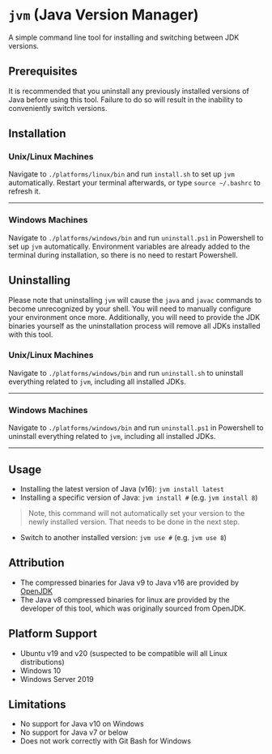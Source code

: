 # `jvm` (Java Version Manager)

A simple command line tool for installing and switching between JDK versions.

## Prerequisites

It is recommended that you uninstall any previously installed versions of Java before using this tool. Failure to do so will result in the inability to conveniently switch versions.

## Installation

### Unix/Linux Machines

Navigate to `./platforms/linux/bin` and run `install.sh` to set up `jvm` automatically. Restart your terminal afterwards, or type `source ~/.bashrc` to refresh it.

---

### Windows Machines

Navigate to `./platforms/windows/bin` and run `uninstall.ps1` in Powershell to set up `jvm` automatically. Environment variables are already added to the terminal during installation, so there is no need to restart Powershell.



## Uninstalling

Please note that uninstalling `jvm` will cause the `java` and `javac` commands to become unrecognized by your shell. You will need to manually configure your environment once more. Additionally, you will need to provide the JDK binaries yourself as the uninstallation process will remove all JDKs installed with this tool.

### Unix/Linux Machines

Navigate to `./platforms/windows/bin` and run `uninstall.sh` to uninstall everything related to `jvm`, including all installed JDKs.

---

### Windows Machines

Navigate to `./platforms/windows/bin` and run `uninstall.ps1` in Powershell to uninstall everything related to `jvm`, including all installed JDKs. 

---
## Usage
- Installing the latest version of Java (v16): `jvm install latest`
- Installing a specific version of Java: `jvm install #` (e.g. `jvm install 8`)
> Note, this command will not automatically set your version to the newly installed version. That needs to be done in the next step.
- Switch to another installed version: `jvm use #` (e.g. `jvm use 8`)

## Attribution
- The compressed binaries for Java v9 to Java v16 are provided by [OpenJDK](https://openjdk.java.net/)
- The Java v8 compressed binaries for linux are provided by the developer of this tool, which was originally sourced from OpenJDK.

## Platform Support
- Ubuntu v19 and v20 (suspected to be compatible will all Linux distributions)
- Windows 10
- Windows Server 2019

## Limitations
- No support for Java v10 on Windows
- No support for Java v7 or below
- Does not work correctly with Git Bash for Windows
